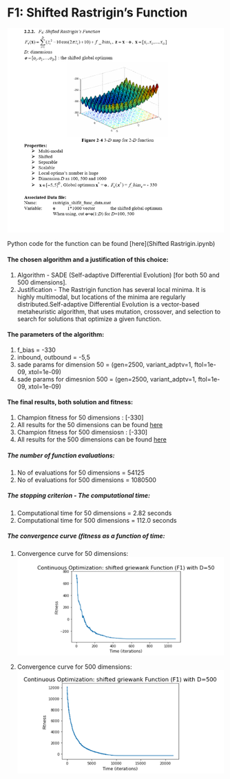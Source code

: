 # F1: Shifted Rastrigin’s Function

![](images/rastrigin.png)

Python code for the function can be found [here](Shifted Rastrigin.ipynb)

#### The chosen algorithm and a justification of this choice:
1. Algorithm - SADE (Self-adaptive Differential Evolution) [for both 50 and 500 dimensions].
2. Justification - The Rastrigin function has several local minima. It is highly multimodal, but locations of the minima are regularly
distributed.Self-adaptive Differential Evolution is a vector-based metaheuristic algorithm, that uses mutation, crossover, and selection to search for
solutions that optimize a given function.


#### The parameters of the algorithm:
1. f_bias = -330
2. inbound, outbound = -5,5
3. sade params for dimension 50  = (gen=2500, variant_adptv=1, ftol=1e-09, xtol=1e-09)
4. sade params for dimesnion 500 = (gen=2500, variant_adptv=1, ftol=1e-09, xtol=1e-09)
                                         
#### The final results, both solution and fitness:
1. Champion fitness for 50 dimensions  : [-330]
2. All results for the 50 dimensions can be found [here](Fitness%20Result/fitness50.txt)
3. Champion fitness for 500 dimensiosn : [-330]
4. All results for the 500 dimensions can be found [here](Fitness%20Result/fitness500.txt)

##### The number of function evaluations: 
1. No of evaluations for 50 dimensions = 54125
2. No of evaluations for 500 dimensions = 1080500

##### The stopping criterion - The computational time:
1. Computational time for 50 dimensions = 2.82 seconds
2. Computational time for 500 dimensions = 112.0 seconds

##### The convergence curve (fitness as a function of time:
1. Convergence curve for 50 dimensions:
![](images/rastrigin50.png)

2. Convergence curve for 500 dimensions:
![](images/rastrigin500.png)
